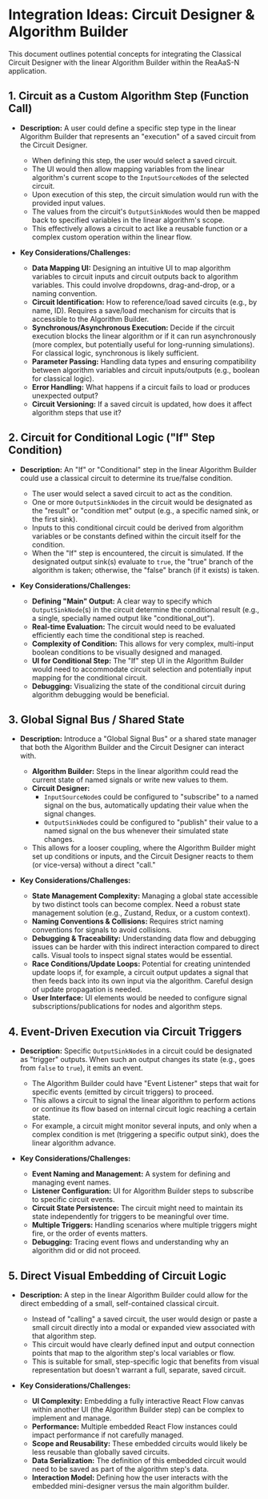 # Integration Ideas: Circuit Designer & Algorithm Builder

This document outlines potential concepts for integrating the Classical Circuit Designer with the linear Algorithm Builder within the ReaAaS-N application.

## 1. Circuit as a Custom Algorithm Step (Function Call)

*   **Description:**
    A user could define a specific step type in the linear Algorithm Builder that represents an "execution" of a saved circuit from the Circuit Designer.
    - When defining this step, the user would select a saved circuit.
    - The UI would then allow mapping variables from the linear algorithm's current scope to the `InputSourceNode`s of the selected circuit.
    - Upon execution of this step, the circuit simulation would run with the provided input values.
    - The values from the circuit's `OutputSinkNode`s would then be mapped back to specified variables in the linear algorithm's scope.
    - This effectively allows a circuit to act like a reusable function or a complex custom operation within the linear flow.

*   **Key Considerations/Challenges:**
    *   **Data Mapping UI:** Designing an intuitive UI to map algorithm variables to circuit inputs and circuit outputs back to algorithm variables. This could involve dropdowns, drag-and-drop, or a naming convention.
    *   **Circuit Identification:** How to reference/load saved circuits (e.g., by name, ID). Requires a save/load mechanism for circuits that is accessible to the Algorithm Builder.
    *   **Synchronous/Asynchronous Execution:** Decide if the circuit execution blocks the linear algorithm or if it can run asynchronously (more complex, but potentially useful for long-running simulations). For classical logic, synchronous is likely sufficient.
    *   **Parameter Passing:** Handling data types and ensuring compatibility between algorithm variables and circuit inputs/outputs (e.g., boolean for classical logic).
    *   **Error Handling:** What happens if a circuit fails to load or produces unexpected output?
    *   **Circuit Versioning:** If a saved circuit is updated, how does it affect algorithm steps that use it?

## 2. Circuit for Conditional Logic ("If" Step Condition)

*   **Description:**
    An "If" or "Conditional" step in the linear Algorithm Builder could use a classical circuit to determine its true/false condition.
    - The user would select a saved circuit to act as the condition.
    - One or more `OutputSinkNode`s in the circuit would be designated as the "result" or "condition met" output (e.g., a specific named sink, or the first sink).
    - Inputs to this conditional circuit could be derived from algorithm variables or be constants defined within the circuit itself for the condition.
    - When the "If" step is encountered, the circuit is simulated. If the designated output sink(s) evaluate to `true`, the "true" branch of the algorithm is taken; otherwise, the "false" branch (if it exists) is taken.

*   **Key Considerations/Challenges:**
    *   **Defining "Main" Output:** A clear way to specify which `OutputSinkNode`(s) in the circuit determine the conditional result (e.g., a single, specially named output like "conditional_out").
    *   **Real-time Evaluation:** The circuit would need to be evaluated efficiently each time the conditional step is reached.
    *   **Complexity of Condition:** This allows for very complex, multi-input boolean conditions to be visually designed and managed.
    *   **UI for Conditional Step:** The "If" step UI in the Algorithm Builder would need to accommodate circuit selection and potentially input mapping for the conditional circuit.
    *   **Debugging:** Visualizing the state of the conditional circuit during algorithm debugging would be beneficial.

## 3. Global Signal Bus / Shared State

*   **Description:**
    Introduce a "Global Signal Bus" or a shared state manager that both the Algorithm Builder and the Circuit Designer can interact with.
    - **Algorithm Builder:** Steps in the linear algorithm could read the current state of named signals or write new values to them.
    - **Circuit Designer:**
        - `InputSourceNode`s could be configured to "subscribe" to a named signal on the bus, automatically updating their value when the signal changes.
        - `OutputSinkNode`s could be configured to "publish" their value to a named signal on the bus whenever their simulated state changes.
    - This allows for a looser coupling, where the Algorithm Builder might set up conditions or inputs, and the Circuit Designer reacts to them (or vice-versa) without a direct "call."

*   **Key Considerations/Challenges:**
    *   **State Management Complexity:** Managing a global state accessible by two distinct tools can become complex. Need a robust state management solution (e.g., Zustand, Redux, or a custom context).
    *   **Naming Conventions & Collisions:** Requires strict naming conventions for signals to avoid collisions.
    *   **Debugging & Traceability:** Understanding data flow and debugging issues can be harder with this indirect interaction compared to direct calls. Visual tools to inspect signal states would be essential.
    *   **Race Conditions/Update Loops:** Potential for creating unintended update loops if, for example, a circuit output updates a signal that then feeds back into its own input via the algorithm. Careful design of update propagation is needed.
    *   **User Interface:** UI elements would be needed to configure signal subscriptions/publications for nodes and algorithm steps.

## 4. Event-Driven Execution via Circuit Triggers

*   **Description:**
    Specific `OutputSinkNode`s in a circuit could be designated as "trigger" outputs. When such an output changes its state (e.g., goes from `false` to `true`), it emits an event.
    - The Algorithm Builder could have "Event Listener" steps that wait for specific events (emitted by circuit triggers) to proceed.
    - This allows a circuit to signal the linear algorithm to perform actions or continue its flow based on internal circuit logic reaching a certain state.
    - For example, a circuit might monitor several inputs, and only when a complex condition is met (triggering a specific output sink), does the linear algorithm advance.

*   **Key Considerations/Challenges:**
    *   **Event Naming and Management:** A system for defining and managing event names.
    *   **Listener Configuration:** UI for Algorithm Builder steps to subscribe to specific circuit events.
    *   **Circuit State Persistence:** The circuit might need to maintain its state independently for triggers to be meaningful over time.
    *   **Multiple Triggers:** Handling scenarios where multiple triggers might fire, or the order of events matters.
    *   **Debugging:** Tracing event flows and understanding why an algorithm did or did not proceed.

## 5. Direct Visual Embedding of Circuit Logic

*   **Description:**
    A step in the linear Algorithm Builder could allow for the direct embedding of a small, self-contained classical circuit.
    - Instead of "calling" a saved circuit, the user would design or paste a small circuit directly into a modal or expanded view associated with that algorithm step.
    - This circuit would have clearly defined input and output connection points that map to the algorithm step's local variables or flow.
    - This is suitable for small, step-specific logic that benefits from visual representation but doesn't warrant a full, separate, saved circuit.

*   **Key Considerations/Challenges:**
    *   **UI Complexity:** Embedding a fully interactive React Flow canvas within another UI (the Algorithm Builder step) can be complex to implement and manage.
    *   **Performance:** Multiple embedded React Flow instances could impact performance if not carefully managed.
    *   **Scope and Reusability:** These embedded circuits would likely be less reusable than globally saved circuits.
    *   **Data Serialization:** The definition of this embedded circuit would need to be saved as part of the algorithm step's data.
    *   **Interaction Model:** Defining how the user interacts with the embedded mini-designer versus the main algorithm builder.
